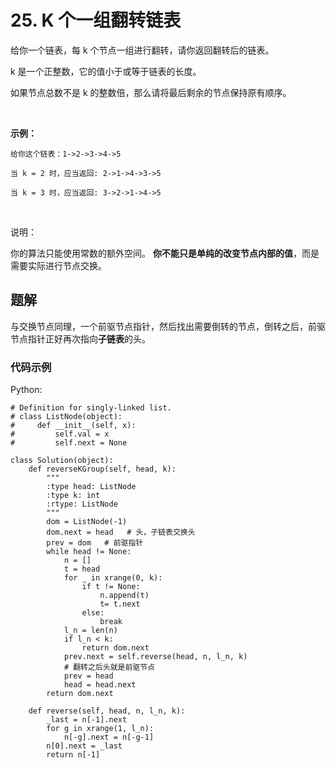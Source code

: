 # 25. K 个一组翻转链表


给你一个链表，每 k 个节点一组进行翻转，请你返回翻转后的链表。

k 是一个正整数，它的值小于或等于链表的长度。

如果节点总数不是 k 的整数倍，那么请将最后剩余的节点保持原有顺序。

 

**示例：**

```
给你这个链表：1->2->3->4->5

当 k = 2 时，应当返回: 2->1->4->3->5

当 k = 3 时，应当返回: 3->2->1->4->5
```
 

说明：

你的算法只能使用常数的额外空间。
**你不能只是单纯的改变节点内部的值**，而是需要实际进行节点交换。

## 题解

与交换节点同理，一个前驱节点指针，然后找出需要倒转的节点，倒转之后，前驱节点指针正好再次指向**子链表**的头。

### 代码示例

Python:

```
# Definition for singly-linked list.
# class ListNode(object):
#     def __init__(self, x):
#         self.val = x
#         self.next = None

class Solution(object):
    def reverseKGroup(self, head, k):
        """
        :type head: ListNode
        :type k: int
        :rtype: ListNode
        """
        dom = ListNode(-1)
        dom.next = head   # 头，子链表交换头
        prev = dom   # 前驱指针
        while head != None:
            n = []
            t = head
            for _ in xrange(0, k):
                if t != None:
                    n.append(t)
                    t= t.next
                else:
                    break
            l_n = len(n)
            if l_n < k:
                return dom.next
            prev.next = self.reverse(head, n, l_n, k)
            # 翻转之后头就是前驱节点
            prev = head
            head = head.next
        return dom.next

    def reverse(self, head, n, l_n, k):
        _last = n[-1].next
        for g in xrange(1, l_n):
            n[-g].next = n[-g-1]
        n[0].next = _last
        return n[-1]
```
